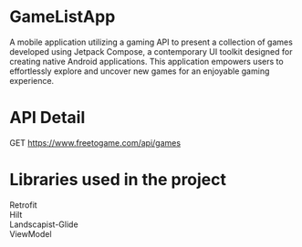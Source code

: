 # GameListApp
A mobile application utilizing a gaming API to present a collection of games developed using Jetpack Compose, a contemporary UI toolkit designed for creating native Android applications. This application empowers users to effortlessly explore and uncover new games for an enjoyable gaming experience.
# API Detail 
GET https://www.freetogame.com/api/games
# Libraries used in the project 
Retrofit  
Hilt  
Landscapist-Glide  
ViewModel  

